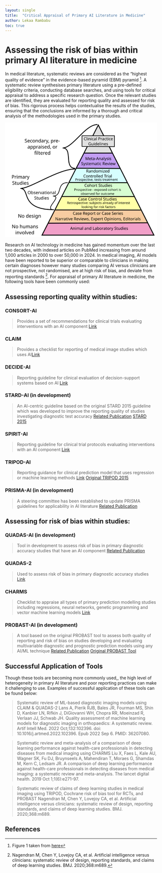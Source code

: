 ```yaml
---
layout: single
title:  "Critical Appraisal of Primary AI Literature in Medicine"
author: Lekaa Rambabu
toc: true
---
```


# Assessing the risk of bias within primary AI literature in medicine

In medical literature, systematic reviews are considered as the “highest quality of evidence”
in the evidence-based pyramid (EBM) pyramid [^fn1]. A systematic review synthesises
primary literature using a pre-defined eligibility criteria, conducting database searches, and
using tools for critical appraisal to address a specific research question. Once the relevant
studies are identified, they are evaluated for reporting quality and assessed for risk of bias.
This rigorous process helps contextualise the results of the studies, ensuring that the
conclusions are informed by a thorough and critical analysis of the methodologies used in
the primary studies.

![EBM Figure](/assets/images/2024-12-25/critical_practice_guidelines.png)


Research on AI technology in medicine has gained momentum over the last two decades, with indexed articles on PubMed increasing from around 1,000 articles in 2000 to over 50,000 in 2024. In medical imaging, AI models have been reported to be superior or comparable to clinicians in making certain diagnoses however many studies comparing AI versus clinicians are not prospective, not randomised, are at high risk of bias, and deviate from reporting standards [^fn2].
For appraisal of primary AI literature in medicine, the following tools have been commonly used:

## Assessing reporting quality within studies:

### CONSORT-AI

> Provides a set of recommendations for clinical trials evaluating interventions with an AI component
<a target="_blank" href="https://www.clinical-trials.ai/consort" class="btn {{ f.btn_class }}">Link</a>

### CLAIM
> Provides a checklist for reporting of medical image studies which uses AI<a target="_blank" href="https://pubs.rsna.org/doi/10.1148/ryai.240300" class="btn {{ f.btn_class }}">Link</a>

### DECIDE-AI
> Reporting guideline for clinical evaluation of decision-support systems based on AI <a target="_blank" href="https://www.clinicalradiologyonline.net/article/S0009-9260(22)00704-8/fulltext" class="btn {{ f.btn_class }}">Link</a>	

### STARD-AI (in development) 
> An AI-centric guideline based on the original STARD 2015 guideline which was developed to improve the reporting quality of studies investigating diagnostic test accuracy <a target="_blank" href="https://bmjopen.bmj.com/content/11/6/e047709" class="btn {{ f.btn_class }}">Related Publication</a> <a target="_blank" href="https://www.equator-network.org/reporting-guidelines/stard" class="btn {{ f.btn_class }}">STARD 2015</a>

### SPIRIT-AI 
> Reporting guideline for clinical trial protocols evaluating interventions with an AI component <a target="_blank" href="https://www.equator-network.org/reporting-guidelines/spirit-artificial-intelligence/" class="btn {{ f.btn_class }}">Link</a>

### TRIPOD-AI
> Reporting guidance for clinical prediction model that uses regression or machine learning methods <a target="_blank" href="https://www.equator-network.org/reporting-guidelines/tripod-statement/" class="btn {{ f.btn_class }}">Link</a> <a target="_blank" href=" https://www.acpjournals.org/doi/10.7326/M14-0698" class="btn {{ f.btn_class }}">Original TRIPOD 2015</a>

### PRISMA-AI (in development) 
> A steering committee has been established to update PRISMA guidelines for applicability in AI literature <a target="_blank" href="https://www.nature.com/articles/s41591-022-02139-w" class="btn {{ f.btn_class }}">Related Publication</a> 

## Assessing for risk of bias within studies:

### QUADAS-AI (in development)
> Tool in development to assess risk of bias in primary diagnostic accuracy studies that have an AI component <a target="_blank" href="https://www.nature.com/articles/s41591-021-01517-0" class="btn {{ f.btn_class }}">Related Publication</a>

### QUADAS-2
> Used to assess risk of bias in primary diagnostic accuracy studies <a target="_blank" href="https://www.bristol.ac.uk/population-health-sciences/projects/quadas/quadas-2" class="btn {{ f.btn_class }}">Link</a>

### CHARMS
> Checklist to appraise all types of primary prediction modelling studies including regressions, neural networks, genetic programming and vector machine learning models <a target="_blank" href="https://journals.plos.org/plosmedicine/article?id=10.1371/journal.pmed.1001744" class="btn {{ f.btn_class }}">Link</a>

### PROBAST-AI (in development)
> A tool based on the original PROBAST tool to assess both quality of reporting and risk of bias on studies developing and evaluating multivariable diagnostic and prognostic prediction models using any AI/ML technique <a target="_blank" href="https://bmjopen.bmj.com/content/bmjopen/11/7/e048008.full.pdf" class="btn {{ f.btn_class }}">Related Publication</a>
<a target="_blank" href="https://www.acpjournals.org/doi/full/10.7326/M18-1376" class="btn {{ f.btn_class }}">Original PROBAST Tool</a>


## Successful Application of Tools
Though these tools are becoming more commonly used,, the high level of heterogeneity in primary AI literature and poor reporting practices can make it challenging to use. Examples of successful application of these tools can be found below:

> Systematic review of ML-based diagnostic imaging models using CLAIM & QUADAS-2
Lans A, Pierik RJB, Bales JR, Fourman MS, Shin D, Kanbier LN, Rifkin J, DiGiovanni WH, Chopra RR, Moeinzad R, Verlaan JJ, Schwab JH. Quality assessment of machine learning models for diagnostic imaging in orthopaedics: A systematic review. Artif Intell Med. 2022 Oct;132:102396. doi: 10.1016/j.artmed.2022.102396. Epub 2022 Sep 6. PMID: 36207080.

> Systematic review and meta-analysis of a comparison of deep learning performance against health-care professionals in detecting diseases from medical imaging using CHARMS Liu X, Faes L, Kale AU, Wagner SK, Fu DJ, Bruynseels A, Mahendiran T, Moraes G, Shamdas M, Kern C, Ledsam JR. A comparison of deep learning performance against health-care professionals in detecting diseases from medical imaging: a systematic review and meta-analysis. The lancet digital health. 2019 Oct 1;1(6):e271-97.

> Systematic review of claims of deep learning studies in medical imaging using TRIPOD, Cochrane risk of bias tool for RCTs, and PROBAST 
Nagendran M, Chen Y, Lovejoy CA, et al. Artificial intelligence versus clinicians: systematic review of design, reporting standards, and claims of deep learning studies. BMJ. 2020;368:m689.

## References
[^fn1]: Figure 1 taken from [here](https://commons.wikimedia.org/wiki/Category:Hierarchy_of_evidence#/media/File:Medical_guide.png)
[^fn2]: Nagendran M, Chen Y, Lovejoy CA, et al. Artificial intelligence versus clinicians: systematic review of design, reporting standards, and claims of deep learning studies. BMJ. 2020;368:m689.
